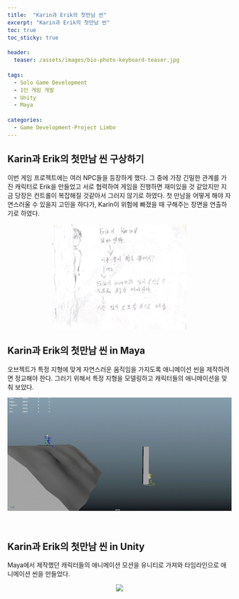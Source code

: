 ```yaml
---
title:  "Karin과 Erik의 첫만남 씬"
excerpt: "Karin과 Erik의 첫만남 씬"
toc: true
toc_sticky: true

header:
  teaser: /assets/images/bio-photo-keyboard-teaser.jpg
  
tags:
  - Solo Game Development
  - 1인 게임 개발
  - Unity
  - Maya
  
categories:
  - Game Development-Project Limbo
---
```




## Karin과 Erik의 첫만남 씬 구상하기
이번 게임 프로젝트에는 여러 NPC들을 등장하게 했다. 그 중에 가장 긴밀한 관계를 가진 캐릭터로 Erik을 만들었고 서로 협력하여 게임을 진행하면 재미있을 것 같았지만 지금 당장은
컨트롤이 복잡해질 것같아서 그러지 않기로 하였다. 첫 만남을 어떻게 해야 자연스러울 수 있을지 고민을 하다가, Karin이 위험에 빠졌을 때 구해주는 장면을 연출하기로 하였다.

<p align="center">
<img src = "https://raw.githubusercontent.com/ronick-grammer/ronick-grammer.github.io/main/assets/images/6-KarinTripAndFall/ErikBehindTheTree.jpg" width="60%">
</p>

## Karin과 Erik의 첫만남 씬 in Maya
오브젝트가 특정 지형에 맞게 자연스러운 움직임을 가지도록 애니메이션 씬을 제작하려면 정교해야 한다. 그러기 위해서 특정 지형을 모델링하고 캐릭터들의 애니메이션을 맞춰 보았다.

<p align="center">
<img src = "https://raw.githubusercontent.com/ronick-grammer/ronick-grammer.github.io/main/assets/images/6-KarinTripAndFall/KarinTripOver_Maya.gif">
</p>
<br>

## Karin과 Erik의 첫만남 씬 in Unity
Maya에서 제작했던 캐릭터들의 애니메이션 모션을 유니티로 가져와 타임라인으로 애니메이션 씬을 만들었다.

<p align="center">
<img src = "https://raw.githubusercontent.com/ronick-grammer/ronick-grammer.github.io/main/assets/images/6-KarinTripAndFall/KarinTripOver_Unity.gif">
</p>
<br>
